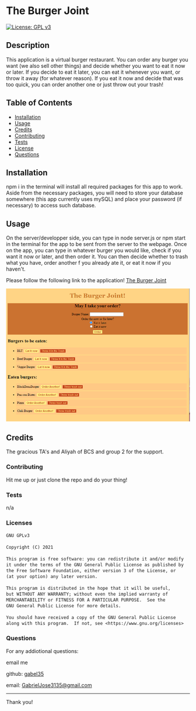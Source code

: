
# The Burger Joint

[![License: GPL v3](https://img.shields.io/badge/License-GPLv3-blue.svg)](https://www.gnu.org/licenses/gpl-3.0)

## Description

This application is a virtual burger restaurant. You can order any burger you want (we also sell other things) and decide whether you want to eat it now or later. If you decide to eat it later, you can eat it whenever you want, or throw it away (for whatever reason). If you eat it now and decide that was too quick, you can order another one or just throw out your trash!

## Table of Contents

* [Installation](#installation)
* [Usage](#usage)
* [Credits](#credits)
* [Contributing](#contributing)
* [Tests](#tests)
* [License](#license)
* [Questions](#questions)


## Installation

npm i in the terminal will install all required packages for this app to work. Aside from the necessary packages, you will need to store your database somewhere (this app currently uses mySQL) and place your password (if necessary) to access such database.


## Usage

On the server/developper side, you can type in node server.js or npm start in the terminal for the app to be sent from the server to the webpage. Once on the app, you can type in whatever burger you would like, check if you want it now or later, and then order it. You can then decide whether to trash what you have, order another f you already ate it, or eat it now if you haven't.

Please follow the following link to the application!
[The Burger Joint](https://hidden-ravine-71551.herokuapp.com)

![The Burger Joint](./public/assets/the-burger-joint.PNG)


## Credits

The gracious TA's and Aliyah of BCS and group 2 for the support.

### Contributing

Hit me up or just clone the repo and do your thing!
        
### Tests

n/a
        
### Licenses


    GNU GPLv3

    Copyright (C) 2021  

    This program is free software: you can redistribute it and/or modify
    it under the terms of the GNU General Public License as published by
    the Free Software Foundation, either version 3 of the License, or
    (at your option) any later version.

    This program is distributed in the hope that it will be useful,
    but WITHOUT ANY WARRANTY; without even the implied warranty of
    MERCHANTABILITY or FITNESS FOR A PARTICULAR PURPOSE.  See the
    GNU General Public License for more details.

    You should have received a copy of the GNU General Public License
    along with this program.  If not, see <https://www.gnu.org/licenses>
    

### Questions

For any addiotional questions:

email me

github: [gabel35](https://github.com/gabel35)

email: GabrielJose3135@gmail.com
        

-------------

Thank you!

        
